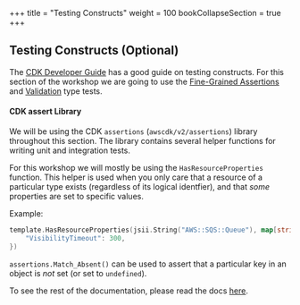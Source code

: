 +++
title = "Testing Constructs"
weight = 100
bookCollapseSection = true
+++

## Testing Constructs (Optional)

The [CDK Developer Guide](https://docs.aws.amazon.com/cdk/latest/guide/testing.html) has a good guide on
testing constructs. For this section of the workshop we are going to use the [Fine-Grained Assertions](https://docs.aws.amazon.com/cdk/latest/guide/testing.html#testing_fine_grained)
and [Validation](https://docs.aws.amazon.com/cdk/latest/guide/testing.html#testing_validation) type tests.

#### CDK assert Library

We will be using the CDK `assertions` (`awscdk/v2/assertions`) library throughout this section.
The library contains several helper functions for writing unit and integration tests.


For this workshop we will mostly be using the `HasResourceProperties` function. This helper is used when you
only care that a resource of a particular type exists (regardless of its logical identfier), and that _some_
properties are set to specific values.

Example:

```go
template.HasResourceProperties(jsii.String("AWS::SQS::Queue"), map[string]interface{}{
	"VisibilityTimeout": 300,
})
```

`assertions.Match_Absent()` can be used to assert that a particular key in an object is *not* set (or set to `undefined`).

To see the rest of the documentation, please read the docs [here](https://docs.aws.amazon.com/cdk/api/latest/docs/assertions-readme.html).
